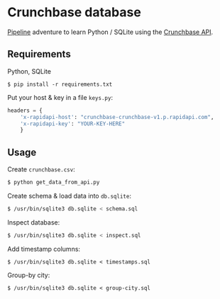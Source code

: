 # Crunchbase database

[Pipeline](https://www.dataengineering.academy/) adventure to learn Python / SQLite using the [Crunchbase API](https://data.crunchbase.com/docs/using-the-api).

## Requirements

Python, SQLite

```
$ pip install -r requirements.txt
```

Put your host & key in a file `keys.py`:

```python
headers = {
    'x-rapidapi-host': "crunchbase-crunchbase-v1.p.rapidapi.com",
    'x-rapidapi-key': "YOUR-KEY-HERE"
    }
```

## Usage

Create `crunchbase.csv`:

```bash
$ python get_data_from_api.py
```

Create schema & load data into `db.sqlite`:

```bash
$ /usr/bin/sqlite3 db.sqlite < schema.sql
```

Inspect database:

```bash
$ /usr/bin/sqlite3 db.sqlite < inspect.sql
```

Add timestamp columns:
```
$ /usr/bin/sqlite3 db.sqlite < timestamps.sql
```

Group-by city:

```
$ /usr/bin/sqlite3 db.sqlite < group-city.sql
```

